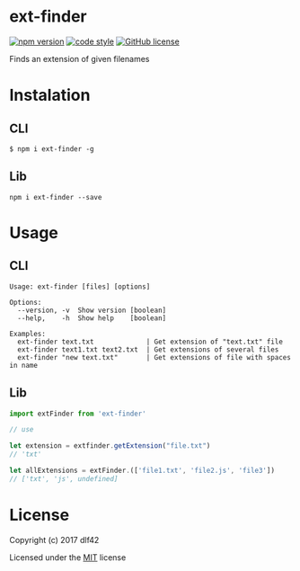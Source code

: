 # ext-finder 
[![npm version](https://badge.fury.io/js/ext-finder.svg)](https://badge.fury.io/js/ext-finder) [![code style](https://img.shields.io/badge/code%20style-standard-brightgreen.svg)](https://standardjs.com/) [![GitHub license](https://img.shields.io/badge/license-MIT-blue.svg)](https://raw.githubusercontent.com/dlf42/ext-finder/master/LICENSE)

Finds an extension of given filenames
# Instalation
## CLI
```shell
$ npm i ext-finder -g
```
## Lib
```shell
npm i ext-finder --save
```

# Usage

## CLI
```shell
Usage: ext-finder [files] [options]

Options:
  --version, -v  Show version [boolean]
  --help,    -h  Show help    [boolean]

Examples:
  ext-finder text.txt             | Get extension of "text.txt" file
  ext-finder text1.txt text2.txt  | Get extensions of several files
  ext-finder "new text.txt"       | Get extensions of file with spaces in name
```

## Lib

```javascript
import extFinder from 'ext-finder'

// use 

let extension = extfinder.getExtension("file.txt")
// 'txt'

let allExtensions = extFinder.(['file1.txt', 'file2.js', 'file3'])
// ['txt', 'js', undefined]
```

# License
Copyright (c) 2017 dlf42

Licensed under the [MIT](LICENSE) license
